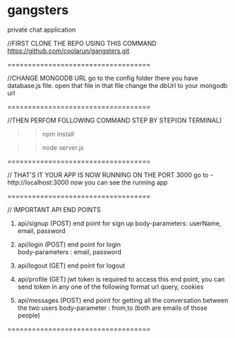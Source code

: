 # gangsters
private chat application


//FIRST CLONE THE REPO USING THIS COMMAND
https://github.com/coolarun/gangsters.git

===================================

//CHANGE MONGODB URL
go to the config folder there you have database.js file. open that file
in that file change the dbUrl to your mongodb url

===================================

//THEN PERFOM FOLLOWING COMMAND STEP BY STEP(ON TERMINAL)

>>npm install 

>> node server.js

===================================

// THAT'S IT YOUR APP IS NOW RUNNING ON THE PORT 3000
go to - http://localhost:3000
now you can see the running app

===================================

// IMPORTANT API END POINTS

1. api/signup (POST)
end point for  sign up 
body-parameters:  userName, email, password

2. api/login (POST)
end point for login  
body-parameters : email, password

3. api/logout (GET)
end point for logout

4. api/profile (GET)
jwt token is required to access this end point, you can send token in any one of the following format
url query, cookies 

5. api/messages (POST)
end point for getting all the conversation between the two users
body-parameter : from,to (both are emails of those people)

===================================
